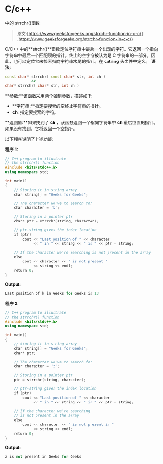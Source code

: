 # C/c++

中的 strrchr()函数

> 原文:[https://www.geeksforgeeks.org/strrchr-function-in-c-c/](https://www.geeksforgeeks.org/strrchr-function-in-c-c/)

C/C++ 中的**strchr()**函数定位字符串中最后一个出现的字符。它返回一个指向字符串中最后一个匹配项的指针。终止的空字符被认为是 C 字符串的一部分。因此，也可以定位它来检索指向字符串末尾的指针。在 **cstring** 头文件中定义。
**语法:**

```cpp
const char* strrchr( const char* str, int ch )
            or
char* strrchr( char* str, int ch )

```

**参数:**该函数采用两个强制参数，描述如下:

*   **字符串:**指定要搜索的空终止字符串的指针。
*   **ch:** 指定要搜索的字符。

**返回值:**如果找到了 **ch** ，该函数返回一个指向字符串中 **ch** 最后位置的指针。如果没有找到，它将返回一个空指针。

以下程序说明了上述功能:

**程序 1:**

```cpp
// C++ program to illustrate
// the strrchr() function
#include <bits/stdc++.h>
using namespace std;

int main()
{
    // Storing it in string array
    char string[] = "Geeks for Geeks";

    // The character we've to search for
    char character = 'k';

    // Storing in a pointer ptr
    char* ptr = strrchr(string, character);

    // ptr-string gives the index location
    if (ptr)
        cout << "Last position of " << character
             << " in " << string << " is " << ptr - string;

    // If the character we're searching is not present in the array
    else
        cout << character << " is not present "
             << string << endl;
    return 0;
}
```

**Output:**

```cpp
Last position of k in Geeks for Geeks is 13

```

**程序 2:**

```cpp
// C++ program to illustrate 
// the strrchr() function
#include <bits/stdc++.h>
using namespace std;

int main()
{
    // Storing it in string array
    char string[] = "Geeks for Geeks";
    char* ptr;

    // The character we've to search for
    char character = 'z';

    // Storing in a pointer ptr
    ptr = strrchr(string, character);

    // ptr-string gives the index location
    if (ptr)
        cout << "Last position of " << character
             << " in " << string << " is " << ptr - string;

    // If the character we're searching
    // is not present in the array
    else
        cout << character << " is not present in "
             << string << endl;
    return 0;
}
```

**Output:**

```cpp
z is not present in Geeks for Geeks

```